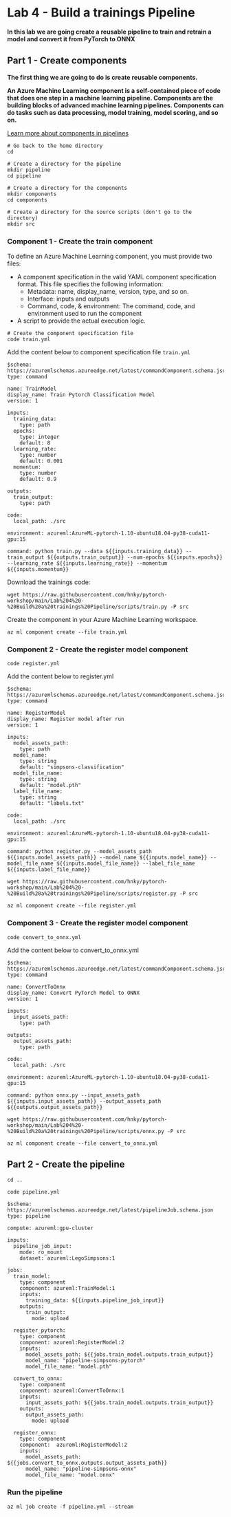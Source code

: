 # Lab 4 - Build a trainings Pipeline

**In this lab we are going create a reusable pipeline to train and retrain a model and convert it from PyTorch to ONNX**


## Part 1 - Create components

**The first thing we are going to do is create reusable components.**

**An Azure Machine Learning component is a self-contained piece of code that does one step in a machine learning pipeline. Components are the building blocks of advanced machine learning pipelines. Components can do tasks such as data processing, model training, model scoring, and so on.**

[Learn more about components in pipelines](https://docs.microsoft.com/azure/machine-learning/how-to-create-component-pipelines-cli)

```
# Go back to the home directory
cd

# Create a directory for the pipeline
mkdir pipeline
cd pipeline

# Create a directory for the components
mkdir components
cd components

# Create a directory for the source scripts (don't go to the directory)
mkdir src
```

### Component 1 - Create the train component

To define an Azure Machine Learning component, you must provide two files:

- A component specification in the valid YAML component specification format. This file specifies the following information:
  - Metadata: name, display_name, version, type, and so on.   
  - Interface: inputs and outputs   
  - Command, code, & environment: The command, code, and environment used to run the component    
- A script to provide the actual execution logic.


```
# Create the component specification file
code train.yml
```

Add the content below to component specification file ```train.yml```

```
$schema: https://azuremlschemas.azureedge.net/latest/commandComponent.schema.json
type: command

name: TrainModel
display_name: Train Pytorch Classification Model
version: 1

inputs:
  training_data:
    type: path
  epochs:
    type: integer
    default: 8
  learning_rate:
    type: number
    default: 0.001
  momentum: 
    type: number
    default: 0.9
    
outputs:
  train_output:
    type: path

code:
  local_path: ./src

environment: azureml:AzureML-pytorch-1.10-ubuntu18.04-py38-cuda11-gpu:15

command: python train.py --data ${{inputs.training_data}} --train_output ${{outputs.train_output}} --num-epochs ${{inputs.epochs}} --learning_rate ${{inputs.learning_rate}} --momentum ${{inputs.momentum}}
```

Download the trainings code:
```
wget https://raw.githubusercontent.com/hnky/pytorch-workshop/main/Lab%204%20-%20Build%20a%20trainings%20Pipeline/scripts/train.py -P src
```

Create the component in your Azure Machine Learning workspace.
```
az ml component create --file train.yml
```

###  Component 2 - Create the register model component

```
code register.yml
```

Add the content below to register.yml

```
$schema: https://azuremlschemas.azureedge.net/latest/commandComponent.schema.json
type: command

name: RegisterModel
display_name: Register model after run
version: 1

inputs:
  model_assets_path:
    type: path
  model_name:
    type: string
    default: "simpsons-classification"
  model_file_name:
    type: string
    default: "model.pth"
  label_file_name:
    type: string
    default: "labels.txt" 

code:
  local_path: ./src

environment: azureml:AzureML-pytorch-1.10-ubuntu18.04-py38-cuda11-gpu:15

command: python register.py --model_assets_path ${{inputs.model_assets_path}} --model_name ${{inputs.model_name}} --model_file_name ${{inputs.model_file_name}} --label_file_name ${{inputs.label_file_name}}
```

```
wget https://raw.githubusercontent.com/hnky/pytorch-workshop/main/Lab%204%20-%20Build%20a%20trainings%20Pipeline/scripts/register.py -P src
```

```
az ml component create --file register.yml
```


###  Component 3 - Create the register model component

```
code convert_to_onnx.yml
```

Add the content below to convert_to_onnx.yml

```
$schema: https://azuremlschemas.azureedge.net/latest/commandComponent.schema.json
type: command

name: ConvertToOnnx
display_name: Convert PyTorch Model to ONNX
version: 1

inputs:
  input_assets_path:
    type: path
    
outputs:
  output_assets_path:
    type: path

code:
  local_path: ./src

environment: azureml:AzureML-pytorch-1.10-ubuntu18.04-py38-cuda11-gpu:15

command: python onnx.py --input_assets_path ${{inputs.input_assets_path}} --output_assets_path ${{outputs.output_assets_path}}
```



```
wget https://raw.githubusercontent.com/hnky/pytorch-workshop/main/Lab%204%20-%20Build%20a%20trainings%20Pipeline/scripts/onnx.py -P src
```



```
az ml component create --file convert_to_onnx.yml
```

## Part 2 - Create the pipeline

```
cd ..

code pipeline.yml
```

```
$schema: https://azuremlschemas.azureedge.net/latest/pipelineJob.schema.json
type: pipeline

compute: azureml:gpu-cluster

inputs:
  pipeline_job_input:
    mode: ro_mount
    dataset: azureml:LegoSimpsons:1

jobs:
  train_model:
    type: component
    component: azureml:TrainModel:1
    inputs:
      training_data: ${{inputs.pipeline_job_input}}
    outputs:
      train_output: 
        mode: upload
      
  register_pytorch:
    type: component
    component: azureml:RegisterModel:2
    inputs:
      model_assets_path: ${{jobs.train_model.outputs.train_output}}
      model_name: "pipeline-simpsons-pytorch"
      model_file_name: "model.pth"

  convert_to_onnx:
    type: component
    component: azureml:ConvertToOnnx:1
    inputs:
      input_assets_path: ${{jobs.train_model.outputs.train_output}}
    outputs:
      output_assets_path: 
        mode: upload

  register_onnx:
    type: component
    component:  azureml:RegisterModel:2
    inputs:
      model_assets_path: ${{jobs.convert_to_onnx.outputs.output_assets_path}}
      model_name: "pipeline-simpsons-onnx"
      model_file_name: "model.onnx"
```

### Run the pipeline

```
az ml job create -f pipeline.yml --stream
```
